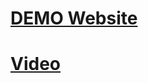 #  [DEMO Website](https://big-store-market.herokuapp.com)
#  [Video](https://www.youtube.com/watch?v=iQQPAxnpIKc)
